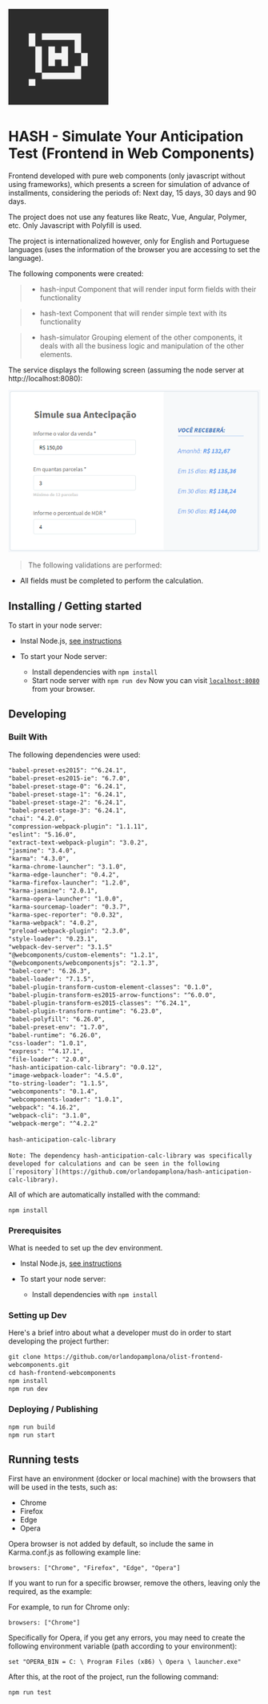 ![Logo of the project](./images/logo.png)

# HASH - Simulate Your Anticipation Test (Frontend in Web Components)

Frontend developed with pure web components (only javascript without using frameworks), which presents a screen for simulation of advance of installments, considering the periods of: Next day, 15 days, 30 days and 90 days.

The project does not use any features like Reatc, Vue, Angular, Polymer, etc. Only Javascript with Polyfill is used.

The project is internationalized however, only for English and Portuguese languages (uses the information of the browser you are accessing to set the language).

The following components were created:

> - hash-input
Component that will render input form fields with their functionality

> - hash-text
Component that will render simple text with its functionality

> - hash-simulator
Grouping element of the other components, it deals with all the business logic and manipulation of the other elements.


The service displays the following screen (assuming the node server at http://localhost:8080):

![Main screen](./images/screen.png)

> The following validations are performed:

- All fields must be completed to perform the calculation.


## Installing / Getting started

To start in your node server:

- Instal Node.js, [see instructions](https://nodejs.org/en/download/)

- To start your Node server:

  * Install dependencies with `npm install`
  * Start node server with `npm run dev`
  Now you can visit [`localhost:8080`](http://localhost:8080) from your browser.

## Developing

### Built With

The following dependencies were used:

    "babel-preset-es2015": "^6.24.1",
    "babel-preset-es2015-ie": "6.7.0",
    "babel-preset-stage-0": "6.24.1",
    "babel-preset-stage-1": "6.24.1",
    "babel-preset-stage-2": "6.24.1",
    "babel-preset-stage-3": "6.24.1",
    "chai": "4.2.0",
    "compression-webpack-plugin": "1.1.11",
    "eslint": "5.16.0",
    "extract-text-webpack-plugin": "3.0.2",
    "jasmine": "3.4.0",
    "karma": "4.3.0",
    "karma-chrome-launcher": "3.1.0",
    "karma-edge-launcher": "0.4.2",
    "karma-firefox-launcher": "1.2.0",
    "karma-jasmine": "2.0.1",
    "karma-opera-launcher": "1.0.0",
    "karma-sourcemap-loader": "0.3.7",
    "karma-spec-reporter": "0.0.32",
    "karma-webpack": "4.0.2",
    "preload-webpack-plugin": "2.3.0",
    "style-loader": "0.23.1",
    "webpack-dev-server": "3.1.5"
    "@webcomponents/custom-elements": "1.2.1",
    "@webcomponents/webcomponentsjs": "2.1.3",
    "babel-core": "6.26.3",
    "babel-loader": "7.1.5",
    "babel-plugin-transform-custom-element-classes": "0.1.0",
    "babel-plugin-transform-es2015-arrow-functions": "^6.0.0",
    "babel-plugin-transform-es2015-classes": "^6.24.1",
    "babel-plugin-transform-runtime": "6.23.0",
    "babel-polyfill": "6.26.0",
    "babel-preset-env": "1.7.0",
    "babel-runtime": "6.26.0",
    "css-loader": "1.0.1",
    "express": "^4.17.1",
    "file-loader": "2.0.0",
    "hash-anticipation-calc-library": "0.0.12",
    "image-webpack-loader": "4.5.0",
    "to-string-loader": "1.1.5",
    "webcomponents": "0.1.4",
    "webcomponents-loader": "1.0.1",
    "webpack": "4.16.2",
    "webpack-cli": "3.1.0",
    "webpack-merge": "^4.2.2"

    hash-anticipation-calc-library

    Note: The dependency hash-anticipation-calc-library was specifically developed for calculations and can be seen in the following [`repository`](https://github.com/orlandopamplona/hash-anticipation-calc-library).

All of which are automatically installed with the command:
```shell
npm install
```

### Prerequisites
What is needed to set up the dev environment.

- Instal Node.js, [see instructions](https://nodejs.org/en/download/)

- To start your node server:
  * Install dependencies with `npm install`

### Setting up Dev

Here's a brief intro about what a developer must do in order to start developing
the project further:

```shell
git clone https://github.com/orlandopamplona/olist-frontend-webcomponents.git
cd hash-frontend-webcomponents
npm install
npm run dev
```

### Deploying / Publishing

```shell
npm run build
npm run start
```

## Running tests

First have an environment (docker or local machine) with the browsers that will be used in the tests, such as:
- Chrome
- Firefox
- Edge
- Opera

Opera browser is not added by default, so include the same in Karma.conf.js as following example line:

```shell
browsers: ["Chrome", "Firefox", "Edge", "Opera"]
```

If you want to run for a specific browser, remove the others, leaving only the required, as the example:

For example, to run for Chrome only:
```shell
browsers: ["Chrome"]
```

Specifically for Opera, if you get any errors, you may need to create the following environment variable (path according to your environment):

```shell
set "OPERA_BIN = C: \ Program Files (x86) \ Opera \ launcher.exe"
```

After this, at the root of the project, run the following command:

```shell
npm run test
```
